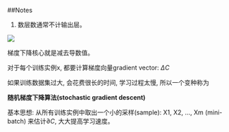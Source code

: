 ##Notes


1. 数层数通常不计输出层。

![](../pic/do-00.png)

梯度下降核心就是减去导数值。

对于每个训练实例x, 都要计算梯度向量gradient vector: $\Delta C$

如果训练数据集过大, 会花费很长的时间, 学习过程太慢, 所以一个变种称为

**随机梯度下降算法(stochastic gradient descent)**

基本思想: 从所有训练实例中取出一个小的采样(sample): X1, X2, ..., Xm (mini-batch) 来估计$\partial C$, 大大提高学习速度。







